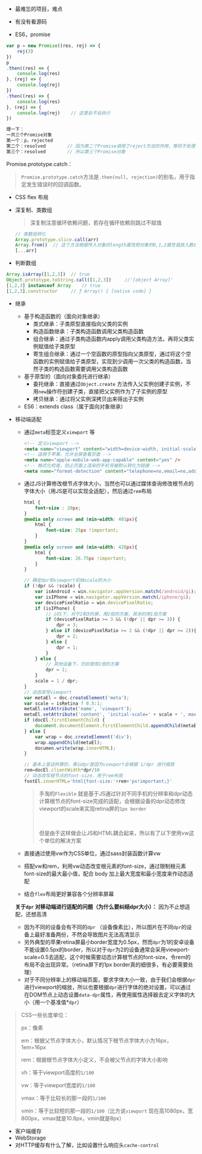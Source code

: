 - 最难忘的项目，难点

- 有没有看源码
- ES6，promise

```js
var p = new Promise((res, rej) => {
    rej(3)
})
p
.then((res) => {
    console.log(res)
}, (rej) => {
    console.log(rej)
})
.then((res) => {
    console.log(res)
}, (rej) => {
    console.log(rej)	// 这里会不会执行
})

理一下：
一共三个Promise对象
第一个：p，rejected
第二个：resolved		// 因为第二个Promise调用了reject方法的作用，等同于处理错误。
第三个：resolved		// 所以第三个Promise对象
```

Promise.prototype.catch：

> `Promise.prototype.catch`方法是`.then(null, rejection)`的别名，用于指定发生错误时的回调函数。

- CSS flex 布局

- 深复制、类数组

  > 深复制注意循环依赖问题，若存在循环依赖则跳过不赋值

  ```js
  // 类数组转化
  Array.prototype.slice.call(arr)
  Array.from()	// 这个方法根据传入对象的length属性把对象的0,1,2属性值放入数组里的
  [...arr]
  ```

- 判断数组

```js
Array.isArray([1,2,3])	// true
Object.prototype.toString.call([1,2,3])		//'[object Array]'
[1,2,3] instanceof Array	// true
[1,2,3].constructor		// ƒ Array() { [native code] }
```

- 继承
  - 基于构造函数的（面向对象继承）
    - 类式继承：子类原型直接指向父类的实例
    - 构造函数继承：子类构造函数调用父类构造函数
    - 组合继承：通过子类构造函数内apply调用父类构造方法，再将父类实例赋值给子类原型
    - 寄生组合继承：通过一个空函数的原型指向父类原型，通过将这个空函数的实例赋值给子类原型，实现到少调用一次父类的构造函数，当然子类的构造函数需要调用父类构造函数
  - 基于原型的（面向对象委托进行继承）
    - 委托继承：直接通过`Object.create` 方法传入父实例创建子实例，不用`new`操作符创建子类，直接把父实例作为了子实例的原型
    - 拷贝继承：通过将父实例深拷贝出来得出子实例
  - ES6：extends class（属于面向对象继承）


- 移动端适配

  - 通过`meta`标签定义`viewport` 等

    ```html
    <!-- 定义viewport -->
    <meta name="viewport" content="width=device-width, initial-scale=1.0, maximum-scale=1.0, user-scalable=no">
    <!-- 适用于苹果，允许全屏查看页面 -->
    <meta name="apple-mobile-web-app-capable" content="yes" />
    <!-- 格式化检查，防止页面上渲染的手机号被默认转化为链接 -->
    <meta name="format-detection" content="telephone=no,email=no,address=no" />
    ```

  - 通过JS计算修改根节点字体大小，当然也可以通过媒体查询修改根节点的字体大小（用JS是可以实现全适配），然后通过`rem`布局

    ```css
    html {
        font-size : 20px;
    }
    @media only screen and (min-width: 401px){
        html {
            font-size: 25px !important;
        }
    }
    @media only screen and (min-width: 428px){
        html {
            font-size: 26.75px !important;
        }
    }
    ```
    ```js
    // 确定dpr和viewport初始scale的大小
    if (!dpr && !scale) {
        var isAndroid = win.navigator.appVersion.match(/android/gi);
        var isIPhone = win.navigator.appVersion.match(/iphone/gi);
        var devicePixelRatio = win.devicePixelRatio;
        if (isIPhone) {
            // iOS下，对于2和3的屏，用2倍的方案，其余的用1倍方案
            if (devicePixelRatio >= 3 && (!dpr || dpr >= 3)) {                
                dpr = 3;
            } else if (devicePixelRatio >= 2 && (!dpr || dpr >= 2)){
                dpr = 2;
            } else {
                dpr = 1;
            }
        } else {
            // 其他设备下，仍旧使用1倍的方案
            dpr = 1;
        }
        scale = 1 / dpr;
    }
    // 动态改写viewport
    var metaEl = doc.createElement('meta');
    var scale = isRetina ? 0.5:1;
    metaEl.setAttribute('name', 'viewport');
    metaEl.setAttribute('content', 'initial-scale=' + scale + ', maximum-scale=' + scale + ', minimum-scale=' + scale + ', user-scalable=no');
    if (docEl.firstElementChild) {
        document.documentElement.firstElementChild.appendChild(metaEl);
    } else {
        var wrap = doc.createElement('div');
        wrap.appendChild(metaEl);
        documen.write(wrap.innerHTML);
    }

    // 基本上是这样算的，乘以dpr是因为viewport会根据 1/dpr 进行缩放
    rem=docEl.clientWidth*dpr/10
    // 动态改写根节点的font-size，用于rem布局
    fontEl.innerHTML='html{font-size:'+rem+'px!important;}'
    ```

    > 手淘的`Flexible` 就是基于JS通过针对不同手机的分辨率和dpr动态计算根节点的font-size完成的适配，会根据设备的dpr动态修改viewport的scale来实现retina屏的`1px border` 
    >
    > ​
    >
    > 但是由于这样做会让JS和HTML耦合起来，所以有了以下使用vw这个单位的解决方案

  - 直接通过使用vw作为CSS单位，通过sass封装函数计算vw

  - 搭配vw和rem，利用vw动态改变根元素的font-size，通过限制根元素font-size的最大最小值，配合 body 加上最大宽度和最小宽度来作动态适配

  - 结合`flex`布局更好兼容各个分辨率屏幕

  **关于`dpr` 对移动端进行适配的问题（为什么要纠结dpr大小）：** 因为不止想适配，还想高清

  - 因为不同的设备会有不同的`dpr` （设备像素比），所以图片在不同`dpr`的设备上最好准备两份，不然会导致图片无法高清显示
  - 另外典型的苹果retina屏最小border宽度为0.5px，然而`dpr`为1的安卓设备不能设置0.5px的border，所以对于`dpr`为2的设备通常会采用viewport-scale=0.5去适配，这个时候需要动态计算根节点的font-size，令rem的布局不会出现异常。（retina屏下的1px border真的细很多，有必要需要处理）
  - 对于不同分辨率上的移动端页面，要求字体大小一致，由于我们会根据`dpr`进行viewport的缩放，所以也要根据`dpr`进行字体的绝对设置，可以通过在DOM节点上动态设置`data-dpr`属性，再使用属性选择器去定义字体的大小（用一个基准值*`dpr`）

> CSS一些长度单位：
>
> px：像素
>
> em：根据父节点字体大小，默认情况下根节点字体大小为16px，1em=16px
>
> rem：根据根节点字体大小定义，不会被父节点的字体大小影响
>
> vh：等于viewport高度的`1/100`
>
> vw：等于viewport宽度的`1/100`
>
> vmax：等于比较长的那一段的`1/100` 
>
> vmin：等于比较短的那一段的`1/100`（比方说`viewport` 现在高1080px，宽800px，vmax就是10.8px，vmin就是8px）

- 客户端缓存
- WebStorage
- 对HTTP缓存有什么了解，比如设置什么响应头`cache-control`
